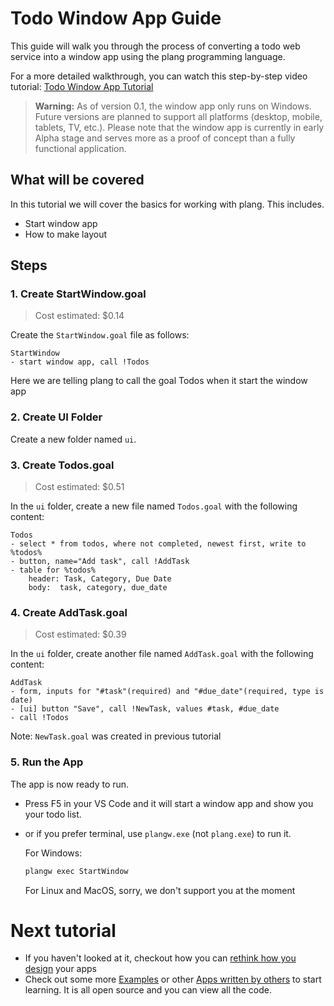 # Todo Window App Guide

This guide will walk you through the process of converting a todo web service into a window app using the plang programming language. 

For a more detailed walkthrough, you can watch this step-by-step video tutorial: [Todo Window App Tutorial](https://www.youtube.com/watch?v=abew4btk34)

> **Warning:** As of version 0.1, the window app only runs on Windows. Future versions are planned to support all platforms (desktop, mobile, tablets, TV, etc.). Please note that the window app is currently in early Alpha stage and serves more as a proof of concept than a fully functional application.

## What will be covered
In this tutorial we will cover the basics for working with plang. This includes.

- Start window app
- How to make layout

## Steps

### 1. Create StartWindow.goal

> Cost estimated: $0.14

Create the `StartWindow.goal` file as follows:

```plang
StartWindow
- start window app, call !Todos
```
Here we are telling plang to call the goal Todos when it start the window app

### 2. Create UI Folder

Create a new folder named `ui`.

### 3. Create Todos.goal

> Cost estimated: $0.51

In the `ui` folder, create a new file named `Todos.goal` with the following content:

```plang
Todos
- select * from todos, where not completed, newest first, write to %todos%
- button, name="Add task", call !AddTask
- table for %todos%
    header: Task, Category, Due Date
    body:  task, category, due_date
```

### 4. Create AddTask.goal

> Cost estimated: $0.39

In the `ui` folder, create another file named `AddTask.goal` with the following content:

```plang
AddTask
- form, inputs for "#task"(required) and "#due_date"(required, type is date)
- [ui] button "Save", call !NewTask, values #task, #due_date
- call !Todos
```
Note: `NewTask.goal` was created in previous tutorial
### 5. Run the App

The app is now ready to run. 

- Press F5 in your VS Code and it will start a window app and show you your todo list.
- or if you prefer terminal, use `plangw.exe` (not `plang.exe`) to run it. 

    For Windows:

    ```bash
    plangw exec StartWindow
    ```

    For Linux and MacOS, sorry, we don't support you at the moment

# Next tutorial
- If you haven't looked at it, checkout how you can [rethink how you design](./todo_new_approch.md) your apps
- Check out some more [Examples](https://github.com/PLangHQ/plang/tree/main/Tests) or other [Apps written by others](https://github.com/PLangHQ/apps) to start learning. It is all open source and you can view all the code.
